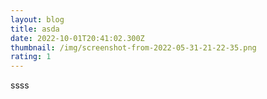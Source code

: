 ```yaml
---
layout: blog
title: asda
date: 2022-10-01T20:41:02.300Z
thumbnail: /img/screenshot-from-2022-05-31-21-22-35.png
rating: 1
---
```

ssss